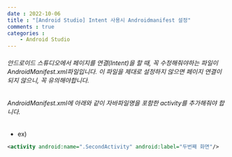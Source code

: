 ```yaml
---
date : 2022-10-06
title : "[Android Studio] Intent 사용시 Androidmanifest 설정"
comments : true
categories :
    - Android Studio
---
```


###### 안드로이드 스튜디오에서 페이지를 연결(Intent)을 할 때, 꼭 수정해줘야하는 파일이 AndroidManifest.xml파일입니다. 이 파일을 제대로 설정하지 않으면 페이지 연결이 되지 않으니, 꼭 유의해야합니다.

###### AndroidManifest.xml에 아래와 같이 자바파일명을 포함한 activity를 추가해줘야 합니다.

* ex)

```xml
<activity android:name=".SecondActivity" android:label="두번째 화면"/>
```